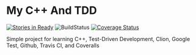 # My C++ And TDD
[![Stories in Ready](https://badge.waffle.io/wfs/MyCPPAndTDD.png?label=ready&title=Ready)](https://waffle.io/wfs/MyCPPAndTDD)
![[BuildStatus](https://travis-ci.org/wfs/MyCPPAndTDD)](https://travis-ci.org/wfs/MyCPPAndTDD.svg?branch=master)
[![Coverage Status](https://coveralls.io/repos/github/wfs/MyCPPAndTDD/badge.svg?branch=master)](https://coveralls.io/github/wfs/MyCPPAndTDD?branch=master)

Simple project for learning C++, Test-Driven Development, Clion, Google Test, Github, Travis CI, and Coveralls
